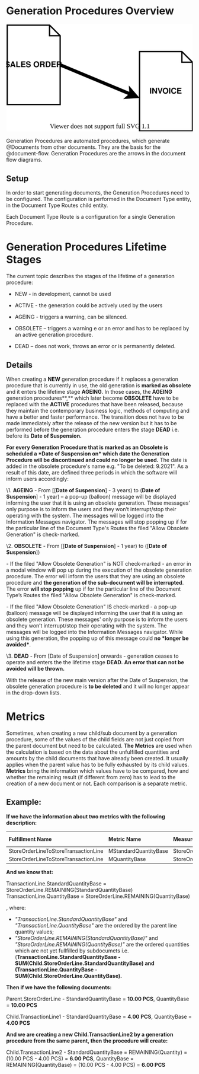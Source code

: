 # Generation Procedures Overview


![Generation Procedures](generation-procedure.SVG)

Generation Procedures are automated procedures, which generate @Documents from other documents.
They are the basis for the @document-flow.
Generation Procedures are the arrows in the document flow diagrams.

## Setup

In order to start generating documents, the Generation Procedures need to be configured.
The configuration is performed in the Document Type entity, in the Document Type Routes child entity.

Each Document Type Route is a configuration for a single Generation Procedure.

# Generation Procedures Lifetime Stages

The current topic describes the stages of the lifetime of a generation procedure:

- NEW - in development, cannot be used
- ACTIVE - the generation could be actively used by the users
- AGEING - triggers a warning, can be silenced.
- OBSOLETE – triggers a warning e or an error and has to be replaced by an active generation procedure.

- DEAD – does not work, throws an error or is permanently deleted.

## Details 

When creating a **NEW** generation procedure if it replaces a generation procedure that is currently in use, the old generation is **marked as obsolete** and it enters the lifetime stage **AGEING**. In those cases, the **AGEING** generation procedures**,** which later become **OBSOLETE** have to be replaced with the **ACTIVE** procedures that have been released, because they maintain the contemporary business logic, methods of computing and have a better and faster performance. The transition does not have to be made immediately after the release of the new version but it has to be performed before the generation procedure enters the stage **DEAD** i.e. before its **Date of Suspension.**

**For every Generation Procedure that is marked as an Obsolete is scheduled a \*Date of Suspension on\* which date the Generation Procedure will be discontinued and could no longer be used.** The date is added in the obsolete procedure's name e.g. "To be deleted: 9.2021". As a result of this date, are defined three periods in which the software will inform users accordingly:

\1. **AGEING** - From [[**Date of Suspension**] - 3 years) to (**Date of Suspension**] - 1 year) – a pop-up (balloon) message will be displayed informing the user that it is using an obsolete generation. These messages’ only purpose is to inform the users and they won’t interrupt/stop their operating with the system. The messages will be logged into the Information Messages navigator. The messages will stop popping up if for the particular line of the Document Type's Routes the filed "Allow Obsolete Generation" is check-marked.

\2. **OBSOLETE** - From [[**Date of Suspension**] - 1 year) to ([**Date of Suspension**])

\- If the filed "Allow Obsolete Generation" is NOT check-marked - an error in a modal window will pop up during the execution of the obsolete generation procedure. The error will inform the users that they are using an obsolete procedure and **the generation of the sub-document will be interrupted**. The error **will stop popping** up if for the particular line of the Document Type’s Routes the filed "Allow Obsolete Generation" is check-marked.

\- If the filed "Allow Obsolete Generation" IS check-marked - a pop-up (balloon) message will be displayed informing the user that it is using an obsolete generation. These messages' only purpose is to inform the users and they won’t interrupt/stop their operating with the system. The messages will be logged into the Information Messages navigator. While using this generation, the popping up of this message could **no \*longer be avoided\***.

\3. **DEAD** - From [Date of Suspension] onwards - generation ceases to operate and enters the the lifetime stage **DEAD.** **An error that can not be avoided will be thrown.**

With the release of the new main version after the Date of Suspension, the obsolete generation procedure is **to be deleted** and it will no longer appear in the drop-down lists.

# Metrics

Sometimes, when creating a new child/sub document by a generation procedure, some of the values of the child fields are not just copied from the parent document but need to be calculated. **The Metrics** are used when the calculation is based on the data about the unfulfilled quantities and amounts by the child documents that have already been created. It usually applies when the parent value has to be fully exhausted by its child values. **Metrics** bring the information which values have to be compared, how and whether the remaining result (if different from zero) has to lead to the creation of a new document or not. Each comparison is a separate metric.

## Example:



**If we have the information about two metrics with the following description:**

| Fulfillment Name                     | Metric Name           | Measurement Unit                           | Parent Value                        | Child Value                          | New Record |
| :----------------------------------- | :-------------------- | :----------------------------------------- | :---------------------------------- | :----------------------------------- | :--------- |
| StoreOrderLineToStoreTransactionLine | MStandardQuantityBase | StoreOrderLine.Product.BaseMeasurementUnit | StoreOrderLine.StandardQuantityBase | TransactionLine.StandardQuantityBase | YES        |
| StoreOrderLineToStoreTransactionLine | MQuantityBase         | StoreOrderLine.Product.BaseMeasurementUnit | StoreOrderLine.QuantityBase         | TransactionLine.QuantityBase         | NO         |

 **And we know that:**

TransactionLine.StandardQuantityBase = StoreOrderLine.REMAINING(StandardQuantityBase) <br>
TransactionLine.QuantityBase = StoreOrderLine.REMAINING(QuantityBase)

, where:

-  *"TransactionLine.StandardQuantityBase"* and *"TransactionLine.QuantityBase"* are the ordered by the parent line quantity values;
- *"StoreOrderLine.REMAINING(StandardQuantityBase)"* and *"StoreOrderLine.REMAINING(QuantityBase)"* are the ordered quantities which are not yet fullfilled by subdocumets i.e. (**TransactionLine.StandardQuantityBase - SUM(Child.StoreOrderLine.StandardQuantityBase) and (TransactionLine.QuantityBase - SUM(Child.StoreOrderLine.QuantityBase).**

**Then if we have the following documents:**

Parent.StoreOrderLine  - StandardQuantityBase = **10.00 PCS**, QuantityBase = **10.00 PCS**

Child.TransactionLine1  - StandardQuantityBase = **4.00 PCS**, QuantityBase = **4.00 PCS**

**And we are creating a new Child.TransactionLine2 by a generation procedure from the same parent, then the procedure will create:**

Child.TransactionLine2  - StandardQuantityBase = REMAINING(Quantity) = (10.00 PCS - 4.00 PCS) = **6.00 PCS**, QuantityBase = REMAINING(QuantityBase) = (10.00 PCS - 4.00 PCS) = **6.00 PCS**